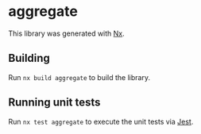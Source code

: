 # aggregate

This library was generated with [Nx](https://nx.dev).

## Building

Run `nx build aggregate` to build the library.

## Running unit tests

Run `nx test aggregate` to execute the unit tests via [Jest](https://jestjs.io).
